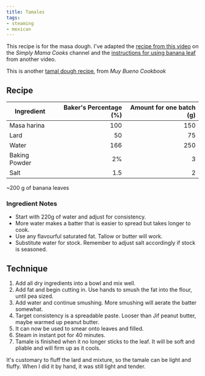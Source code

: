 ```yaml
---
title: Tamales
tags:
- steaming
- mexican
---
```


This recipe is for the masa dough.
I've adapted the [recipe from this video][2] on the _Simply Mama Cooks_ channel and the
[instructions for using banana leaf][1] from another video.

[1]: https://www.youtube.com/watch?v=vs47KTI4Ckk "banana leaf tamale"
[2]: https://youtu.be/4xiwU4mNDwY "beef tamales"

This is another [tamal dough recipe][muy-bueno-tamal-dough], from *Muy Bueno Cookbook*

[muy-bueno-tamal-dough]: https://muybuenocookbook.com/tamal-dough-made-masa-harina/#wprm-recipe-container-38148

## Recipe

Ingredient | Baker's Percentage (%)| Amount for one batch (g)
-|-:|-:
Masa harina | 100 | 150
Lard | 50 | 75
Water | 166 | 250
Baking Powder | 2% | 3
Salt | 1.5 | 2

~200 g of banana leaves

### Ingredient Notes

- Start with 220g of water and adjust for consistency.
- More water makes a batter that is easier to spread but takes longer to cook.
- Use any flavourful saturated fat. Tallow or butter will work.
- Substitute water for stock.
  Remember to adjust salt accordingly if stock is seasoned.

## Technique

1. Add all dry ingredients into a bowl and mix well.
1. Add fat and begin cutting in.
  Use hands to smush the fat into the flour, until pea sized.
1. Add water and continue smushing.
  More smushing will aerate the batter somewhat.
1. Target consistency is a spreadable paste.
  Looser than Jif peanut butter, maybe warmed up peanut butter.
1. It can now be used to smear onto leaves and filled.
1. Steam in instant pot for 40 minutes.
1. Tamale is finished when it no longer sticks to the leaf.
  It will be soft and pliable and will firm up as it cools.

It's customary to fluff the lard and mixture, so the tamale can be light and fluffy.
When I did it by hand, it was still light and tender.
